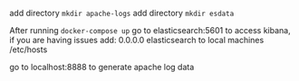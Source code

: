 add directory `mkdir apache-logs`
add directory `mkdir esdata`


After running `docker-compose up` go to elasticsearch:5601 to access kibana, if you are having issues add:
0.0.0.0 elasticsearch to local machines /etc/hosts

go to localhost:8888 to generate apache log data
